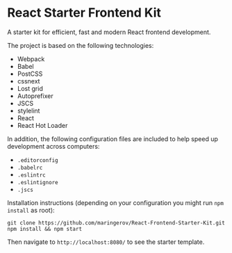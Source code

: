 # React Starter Frontend Kit

A starter kit for efficient, fast and modern React frontend development.

The project is based on the following technologies:

- Webpack
- Babel
- PostCSS
- cssnext
- Lost grid
- Autoprefixer
- JSCS
- stylelint
- React
- React Hot Loader

In addition, the following configuration files are included to help speed up development across computers:
- `.editorconfig`
- `.babelrc`
- `.eslintrc`
- `.eslintignore`
- `.jscs`

Installation instructions (depending on your configuration you might run `npm install` as root):

```
git clone https://github.com/maringerov/React-Frontend-Starter-Kit.git
npm install && npm start
```

Then navigate to `http://localhost:8080/` to see the starter template.
